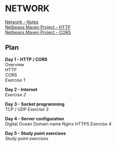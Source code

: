 # NETWORK

<a href="Network-Notes.pdf" target="_blank">Network - Notes</a><br>
<a href="HTTP" target="_blank">Netbeans Maven Project - HTTP</a><br>
<a href="CORS" target="_blank">Netbeans Maven Project - CORS</a><br>

## Plan

**Day 1 - HTTP / CORS**<br>
Overview<br>
HTTP<br>
CORS<br>
*Exercise 1*<br>

**Day 2 - Internet**<br>
*Exercise 2*<br>

**Day 3 - Socket programming**<br>
TCP / UDP
*Exercise 3*<br>

**Day 4 - Server configuration**<br>
Digital Ocean
Domain name
Nginx
HTTPS
*Exercise 4*<br>

**Day 5 - Study point exercises**<br>
*Study point exercises*
